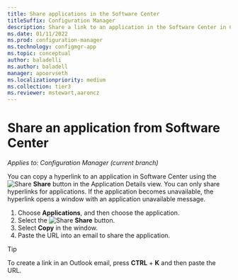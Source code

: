 ```yaml
---
title: Share applications in the Software Center
titleSuffix: Configuration Manager
description: Share a link to an application in the Software Center in Configuration Manager.
ms.date: 01/11/2022
ms.prod: configuration-manager
ms.technology: configmgr-app
ms.topic: conceptual
author: baladelli
ms.author: baladell
manager: apoorvseth
ms.localizationpriority: medium
ms.collection: tier3
ms.reviewer: mstewart,aaroncz 
---
```


# Share an application from Software Center

*Applies to: Configuration Manager (current branch)* <!-- 1706 -->

You can copy a hyperlink to an application in Software Center using the  ![Share](media/share15.png)  **Share** button in the Application Details view. You can only share hyperlinks for applications. If the application becomes unavailable, the hyperlink opens a window with an application unavailable message.

1. Choose **Applications**, and then choose the application.
2. Select the ![Share](media/share15.png) **Share** button.
3. Select **Copy** in the window.
4. Paste the URL into an email to share the application.

> [!TIP]
> To create a link in an Outlook email, press **CTRL** + **K** and then paste the URL.
